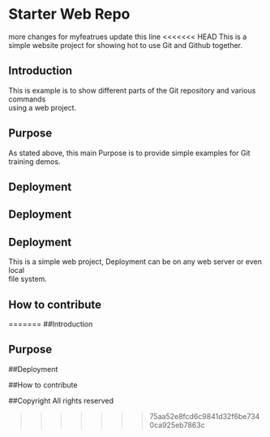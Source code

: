 # Starter Web Repo

more changes for myfeatrues
update this line
<<<<<<< HEAD
This is a simple website project for
showing hot to use Git and Github together.

## Introduction

This is example is to show different parts
of the Git repository and various commands	
using a web project.

## Purpose

As stated above, this main Purpose is to 
provide simple examples for Git training
demos.

## Deployment

## Deployment
## Deployment

This is a simple web project, Deployment
can be on any web server or even local	
file system.

## How to contribute
=======
##Introduction

## Purpose

##Deployment


##How to contribute

##Copyright
All rights reserved
>>>>>>> 75aa52e8fcd6c9841d32f6be7340ca925eb7863c
